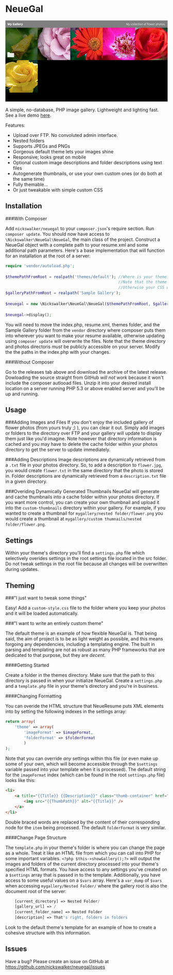 NeueGal
=======

<img src="example.jpg" title="Example gallery using the default theme." />

A simple, no-database, PHP image gallery. Lightweight and lighting fast. See a live demo [here](http://ineswalker.com/).

Features:
* Upload over FTP. No convoluted admin interface.
* Nested folders
* Supports JPEGs and PNGs
* Gorgeous default theme lets your images shine
* Responsive; looks great on mobile
* Optional custom image descriptions and folder descriptions using text files
* Autogenerate thumbnails, or use your own custom ones (or do both at the same time)
* Fully themable...
* Or just tweakable with simple custom CSS


Installation
------

###With Composer

Add `nickswalker/neuegal` to your `composer.json`'s require section. Run `composer update`. You should now have access to `\Nickswalker\NeueGal\NeueGal`, the main class of the project. Construct a NeueGal object with a complete path to your resume.xml and some additional path parameters. Here's a base implementation that will function for an installation at the root of a server:

````php
require 'vendor/autoload.php';

$themePathFromRoot = realpath('themes/default'); //Where is your theme?
												 //Note that the theme MUST be in a publicly accesible directory!
												 //Otherwise your CSS won't load :(
$galleryPathFromRoot = realpath('Sample Gallery');

$neuegal = new \Nickswalker\NeueGal\NeueGal($themePathFromRoot, $galleryPathFromRoot);

$neuegal->display();
````

You will need to move the index.php, resume.xml, themes folder, and the Sample Gallery folder from the `vendor` directory where composer puts them into wherever you want to make your resume available, otherwise updating using `composer update` will overwrite the files. Note that the theme directory and photos directoris *must* be publicly accessible on your server. Modify the the paths in the index.php with your changes.

###Without Composer

Go to the releases tab above and download the archive of the latest release. Dowloading the source straight from GitHub *will not work* because it won't include the composer autlooad files. Unzip it into your desired install location on a server running PHP 5.3 or above enabled server and you'll be up and running.


Usage
------
###Adding Images and Files
If you don't enjoy the included gallery of flower photos (from yours truly ;) ), you can clear it out. Simply add images or folders to the directory over FTP and your gallery will update
to display them just like you'd imagine. Note however that directory information is cached and you may have to delete the
cache folder within your photos directory to get the server to update immediately.


###Adding Descriptions
Image descriptions are dynamically retrieved from a `.txt` file in your photos directory. So, to add a description to `flower.jpg`, you would create `flower.txt` in the same directory that the photo is stored in. Folder descriptions are dynamically retrieved from a `description.txt` file in a given directory.


###Overiding Dynamically Generated Thumbnails
NeueGal will generate and cache thumbnails into a cache folder within your photos directory. If you want more control, you can create your own thumbnail and upload it into the `custom-thumbnails` directory within your gallery. For example, if you wanted to create a thumbnail for `mygallery/nested folder/flower.png` you would create a thumbnail at `mygallery/custom thumnails/nested folder/flower.png`.

Settings
------

Within your theme's directory you'll find a `settings.php` file which selectively overides settings in the root settings file located in the src folder. Do not tweak settings in the root file because all changes will be overwritten during updates.


Theming
------

###"I just want to tweak some things"

Easy! Add a `custom-style.css` file to the folder where you keep your photos and it will be loaded automatically.

###"I want to write an entirely custom theme"

The default theme is an example of how flexible NeueGal is. That being said, the aim of project is to be as light weight as possible, and this means forgoing any dependencies, including a templating engine. The built in parsing and templating are not as robust as many PHP frameworks that are dedicated to that purpose, but they are _decent_.

####Getting Started

Create a folder in the themes directory. Make sure that the path to this directory is passed in when your initialize NeueGal. Create a `settings.php` and a `template.php` file in your theme's directory and you're in business.

####Changing Formatting

You can overide the HTML structure that NeueResume puts XML elements into by setting the following indexes in the settings array:

````php
return array(
    'theme' => array(
		'imageFormat' => $imageFormat,
		'folderFormat' => $folderFormat
		)
);
````

Note that you can override _any_ settings within this file (or even make up some of your own, which will become accessible through the `$settings` variable passed into your template when it is processed). The default string for the `imageFormat` index (which can be found in the root `settings.php` file) looks like this:

````html
<li>
	<a title="{{Title}} {{Description}}" class="thumb-container" href="{{Path}}" >
		<img src="{{ThumbPath}}" alt="{{Title}}" />
	</a>
</li>
````
Double braced words are replaced by the content of their corresponding node for the `item` being processed. The default `folderFormat` is very similar.

####Change Page Structure

The `template.php` in your theme's folder is where you can change the page as a whole. Treat it like an HTML file from which you can call into PHP for some important variables. `<?php $this->showGallery();?>` will output the images and folders of the current directory processed into your theme's specified HTML formats. You have access to any settings you've created on a `$settings` array that is passed in to the template. Additionally, you have access to some useful values on a `$vars` array. Here's a `var_dump` of `$vars` when accessing `mygallery/Nested Folder/` where the gallery root is also the document root of the server:

````php
	[current_directory] => Nested Folder/
    [gallery_url] => /
    [current_folder_name] => Nested Folder
    [description] => That's right, folders in folders
````

Look to the default theme's template for an example of how to create a cohesive structure with this information.

Issues
------

Have a bug? Please create an issue on GitHub at https://github.com/nickswalker/neuegal/issues
